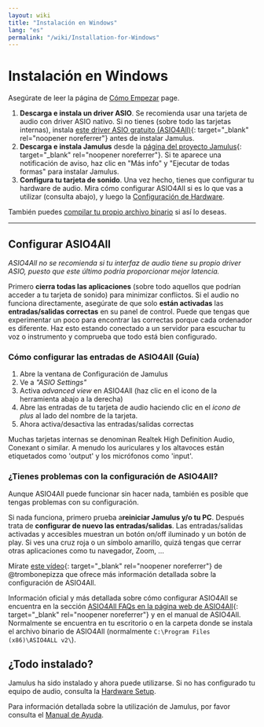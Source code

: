```yaml
---
layout: wiki
title: "Instalación en Windows"
lang: "es"
permalink: "/wiki/Installation-for-Windows"
---
```


# Instalación en Windows
Asegúrate de leer la página de [Cómo Empezar](Getting-Started) page.
1. **Descarga e instala un driver ASIO**. Se recomienda usar una tarjeta de audio con driver ASIO nativo. Si no tienes (sobre todo las tarjetas internas), instala [este driver ASIO gratuito (ASIO4All)](http://www.asio4all.org){: target="_blank" rel="noopener noreferrer"} antes de instalar Jamulus.
1. **Descarga e instala Jamulus** desde la [página del proyecto Jamulus](https://sourceforge.net/projects/llcon/files/latest/download){: target="_blank" rel="noopener noreferrer"}. Si te aparece una notificación de aviso, haz clic en "Más info" y "Ejecutar de todas formas" para instalar Jamulus.
1. **Configura tu tarjeta de sonido**. Una vez hecho, tienes que configurar tu hardware de audio. Mira cómo configurar ASIO4All si es lo que vas a utilizar (consulta abajo), y luego la [Configuración de Hardware](Hardware-Setup).

También puedes [compilar tu propio archivo binario](Compiling) si así lo deseas.

***

## Configurar ASIO4All
*ASIO4All no se recomienda si tu interfaz de audio tiene su propio driver ASIO, puesto que este último podría proporcionar mejor latencia.*

Primero **cierra todas las aplicaciones** (sobre todo aquellos que podrían acceder a tu tarjeta de sonido) para minimizar conflictos. Si el audio no funciona directamente, asegúrate de que solo **están activadas** las **entradas/salidas correctas** en su panel de control.
Puede que tengas que experimentar un poco para encontrar las correctas porque cada ordenador es diferente. Haz esto estando conectado a un servidor para escuchar tu voz o instrumento y comprueba que todo está bien configurado.

### Cómo configurar las entradas de ASIO4All (Guía)

1. Abre la ventana de Configuración de Jamulus
1. Ve a _"ASIO Settings"_
1. Activa _advanced view_ en ASIO4All (haz clic en el icono de la herramienta abajo a la derecha)
1. Abre las entradas de tu tarjeta de audio haciendo clic en el _icono de plus_ al lado del nombre de la tarjeta.
1. Ahora activa/desactiva las entradas/salidas correctas

Muchas tarjetas internas se denominan Realtek High Definition Audio, Conexant o similar.
A menudo los auriculares y los altavoces están etiquetados como 'output' y los micrófonos como 'input'.

### ¿Tienes problemas con la configuración de ASIO4All?

Aunque ASIO4All puede funcionar sin hacer nada, también es posible que tengas problemas con su configuración.

Si nada funciona, primero prueba a**reiniciar Jamulus y/o tu PC**.
Después trata de **configurar de nuevo las entradas/salidas**. Las entradas/salidas activadas y accesibles muestran un botón on/off iluminado y un botón de play. Si ves una cruz roja o un símbolo amarillo, quizá tengas que cerrar otras aplicaciones como tu navegador, Zoom, ...

Mírate [este vídeo](https://youtu.be/_GzOsitVgLI){: target="_blank" rel="noopener noreferrer"} de @trombonepizza que ofrece más información detallada sobre la configuración de ASIO4All.

Información oficial y más detallada sobre cómo configurar ASIO4All se encuentra en la sección [ASIO4All FAQs en la página web de ASIO4All](http://www.asio4all.org/faq.html){: target="_blank" rel="noopener noreferrer"} y en el manual de ASIO4All. Normalmente se encuentra en tu escritorio o en la carpeta donde se instala el archivo binario de ASIO4All (normalmente `C:\Program Files (x86)\ASIO4ALL v2\`).

## ¿Todo instalado?
Jamulus ha sido instalado y ahora puede utilizarse. Si no has configurado tu equipo de audio, consulta la [Hardware Setup](Hardware-Setup).

Para información detallada sobre la utilización de Jamulus, por favor consulta el [Manual de Ayuda](https://github.com/corrados/jamulus/blob/master/src/res/homepage/manual.md).
